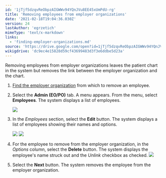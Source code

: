 ```yaml
---
id: '1jTjf5dzqvReObpzAIGWWv94YQnJVu8EE45xUmPdU-rg'
title: 'Removing employees from employer organizations'
date: '2021-02-18T19:04:36.030Z'
version: 24
lastAuthor: 'egrzetich'
mimeType: 'text/x-markdown'
links:
  - 'finding-employer-organizations.md'
source: 'https://drive.google.com/open?id=1jTjf5dzqvReObpzAIGWWv94YQnJVu8EE45xUmPdU-rg'
wikigdrive: 'dc9ec4e15828d59cf43699483d3f3e6ddbe5d23a'
---
```

Removing employees from employer organizations leaves the patient chart in the system but removes the link between the employer organization and the chart.
1. [Find the employer organization](finding-employer-organizations.md) from which to remove an employee.
2. Select the <strong>Admin (EO/PO)</strong> tab. A menu appears. From the menu, select <strong>Employees</strong>. The system displays a list of employees.

   <img src="../removing-employees-from-employer-organizations.assets/d07ec75a04f8d7e5c82f5f8ff9b8dee4.png" />

3. In the <em>Employees</em> section, select the <strong>Edit</strong> button. The system displays a list of employees showing their names and options.

   <img src="../removing-employees-from-employer-organizations.assets/49e42941acacd24f80fe8f38228e1995.png" />

   <img src="../removing-employees-from-employer-organizations.assets/2d004c35c0dd650952dc78f42539b996.png" />

4. For the employee to remove from the employer organization, in the <em>Options</em> column, select the <strong>Delete</strong> button. The system displays the employee's name struck out and the <em>Unlink</em>
 checkbox as checked. <img src="../removing-employees-from-employer-organizations.assets/cfbadc44d47527a7d0144c4e9dd28af2.png" />

5. Select the <strong>Next</strong> button. The system removes the employee from the employer organization.
